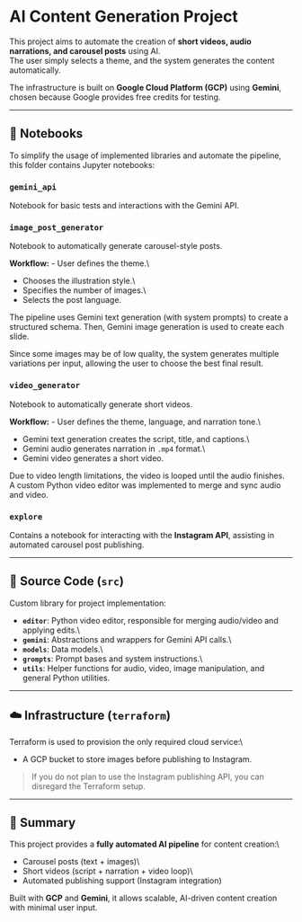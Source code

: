 # AI Content Generation Project

This project aims to automate the creation of **short videos, audio
narrations, and carousel posts** using AI.\
The user simply selects a theme, and the system generates the content
automatically.

The infrastructure is built on **Google Cloud Platform (GCP)** using
**Gemini**, chosen because Google provides free credits for testing.

------------------------------------------------------------------------

## 📒 Notebooks

To simplify the usage of implemented libraries and automate the
pipeline, this folder contains Jupyter notebooks:

### `gemini_api`

Notebook for basic tests and interactions with the Gemini API.

### `image_post_generator`

Notebook to automatically generate carousel-style posts.

**Workflow:** - User defines the theme.\
- Chooses the illustration style.\
- Specifies the number of images.\
- Selects the post language.

The pipeline uses Gemini text generation (with system prompts) to create
a structured schema. Then, Gemini image generation is used to create
each slide.

Since some images may be of low quality, the system generates multiple
variations per input, allowing the user to choose the best final result.

### `video_generator`

Notebook to automatically generate short videos.

**Workflow:** - User defines the theme, language, and narration tone.\
- Gemini text generation creates the script, title, and captions.\
- Gemini audio generates narration in `.mp4` format.\
- Gemini video generates a short video.

Due to video length limitations, the video is looped until the audio
finishes.\
A custom Python video editor was implemented to merge and sync audio and
video.

### `explore`

Contains a notebook for interacting with the **Instagram API**,
assisting in automated carousel post publishing.

------------------------------------------------------------------------

## 📂 Source Code (`src`)

Custom library for project implementation:

-   **`editor`**: Python video editor, responsible for merging
    audio/video and applying edits.\
-   **`gemini`**: Abstractions and wrappers for Gemini API calls.\
-   **`models`**: Data models.\
-   **`grompts`**: Prompt bases and system instructions.\
-   **`utils`**: Helper functions for audio, video, image manipulation,
    and general Python utilities.

------------------------------------------------------------------------

## ☁️ Infrastructure (`terraform`)

Terraform is used to provision the only required cloud service:\
- A GCP bucket to store images before publishing to Instagram.

> If you do not plan to use the Instagram publishing API, you can
> disregard the Terraform setup.

------------------------------------------------------------------------

## 🚀 Summary

This project provides a **fully automated AI pipeline** for content
creation:\
- Carousel posts (text + images)\
- Short videos (script + narration + video loop)\
- Automated publishing support (Instagram integration)

Built with **GCP** and **Gemini**, it allows scalable, AI-driven content
creation with minimal user input.
